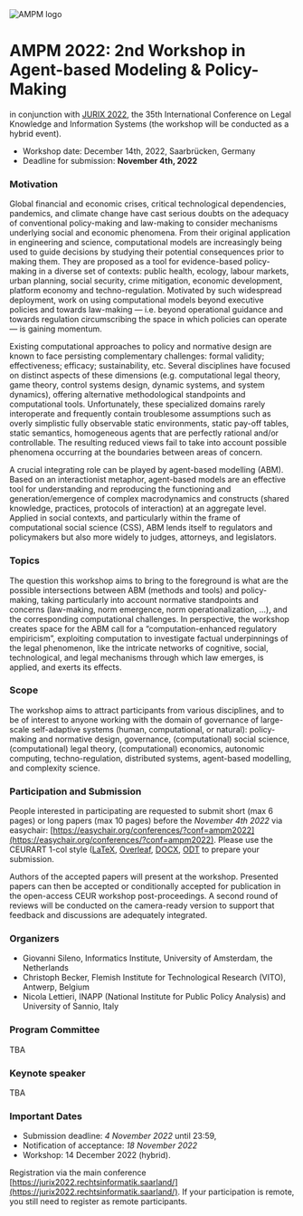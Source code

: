 <img src="https://polder.center/wp-content/uploads/2021/10/AMPM-2021.png" alt="AMPM logo">

# AMPM 2022: 2nd Workshop in Agent-based Modeling & Policy-Making 
in conjunction with [JURIX 2022](https://jurix2022.rechtsinformatik.saarland/), the 35th International Conference on Legal Knowledge and Information Systems (the workshop will be conducted as a hybrid event).

- Workshop date: December 14th, 2022, Saarbrücken, Germany
- Deadline for submission: **November 4th, 2022**

### Motivation

Global financial and economic crises, critical technological dependencies, pandemics, and climate change have cast serious doubts on the adequacy of conventional policy-making and law-making to consider mechanisms underlying social and economic phenomena. From their original application in engineering and science, computational models are increasingly being used to guide decisions by studying their potential consequences prior to making them. 
They are proposed as a tool for evidence-based policy-making in a diverse set of contexts: public health, ecology, labour markets, urban planning, social security, crime mitigation, economic development, platform economy and techno-regulation. Motivated by such widespread deployment, work on using computational models beyond executive policies and towards law-making — i.e. beyond operational guidance and towards regulation circumscribing the space in which policies can operate — is gaining momentum.

Existing computational approaches to policy and normative design are known to face persisting complementary challenges: formal validity; effectiveness; efficacy; sustainability, etc. Several disciplines have focused on distinct aspects of these dimensions (e.g. computational legal theory, game theory, control systems design, dynamic systems, and system dynamics), offering alternative methodological standpoints and computational tools. Unfortunately, these specialized domains rarely interoperate and frequently contain troublesome assumptions such as overly simplistic fully observable static environments, static pay-off tables, static semantics, homogeneous agents that are perfectly rational and/or controllable. The resulting reduced views fail to take into account possible phenomena occurring at the boundaries between areas of concern.

A crucial integrating role can be played by agent-based modelling (ABM). Based on an interactionist metaphor, agent-based models are an effective tool for understanding and reproducing the functioning and generation/emergence of complex macrodynamics and constructs (shared knowledge, practices, protocols of interaction) at an aggregate level. Applied in social contexts, and particularly within the frame of computational social science (CSS), ABM lends itself to regulators and policymakers but also more widely to judges, attorneys, and legislators.

### Topics

The question this workshop aims to bring to the foreground is what are the possible intersections between ABM (methods and tools) and policy-making, taking particularly into account normative standpoints and concerns (law-making, norm emergence, norm operationalization, ...), and the corresponding computational challenges. In perspective, the workshop creates space for the ABM call for a “computation-enhanced regulatory empiricism”, exploiting computation to investigate factual underpinnings of the legal phenomenon, like the intricate networks of cognitive, social, technological, and legal mechanisms through which law emerges, is applied, and exerts its effects.

### Scope

The workshop aims to attract participants from various disciplines, and to be of interest to anyone working with the domain of governance of large-scale self-adaptive systems (human, computational, or natural): policy-making and normative design, governance, (computational) social science, (computational) legal theory, (computational) economics, autonomic computing, techno-regulation, distributed systems, agent-based modelling, and complexity science.

### Participation and Submission

People interested in participating are requested to submit short (max 6 pages) or long papers (max 10 pages) before the *November 4th 2022* via easychair: [https://easychair.org/conferences/?conf=ampm2022](https://easychair.org/conferences/?conf=ampm2022). Please use the CEURART 1-col style ([LaTeX](http://ceur-ws.org/Vol-XXX/CEURART.zip), [Overleaf](https://www.overleaf.com/latex/templates/template-for-submissions-to-ceur-workshop-proceedings-ceur-ws-dot-org/hpvjjzhjxzjk), [DOCX](http://ceur-ws.org/Vol-XXX/CEUR-Template-1col.docx), [ODT](http://ceur-ws.org/Vol-XXX/CEUR-Template-1col.odt) to prepare your submission.

Authors of the accepted papers will present at the workshop. Presented papers can then be accepted or conditionally accepted for publication in the open-access CEUR workshop post-proceedings. A second round of reviews will be conducted on the camera-ready version to support that feedback and discussions are adequately integrated.

### Organizers

- Giovanni Sileno, Informatics Institute, University of Amsterdam, the Netherlands
- Christoph Becker, Flemish Institute for Technological Research (VITO), Antwerp, Belgium
- Nicola Lettieri, INAPP (National Institute for Public Policy Analysis) and University of Sannio, Italy

### Program Committee

TBA

### Keynote speaker

TBA

### Important Dates

- Submission deadline: *4 November 2022* until 23:59,
- Notification of acceptance: *18 November 2022*
- Workshop: 14 December 2022 (hybrid).

Registration via the main conference [https://jurix2022.rechtsinformatik.saarland/](https://jurix2022.rechtsinformatik.saarland/). If your participation is remote, you still need to register as remote participants.
